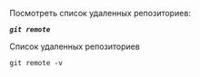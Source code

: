 Посмотреть список удаленных репозиториев:

 ***`git remote`***

Список удаленных репозиториев
```
git remote -v
```